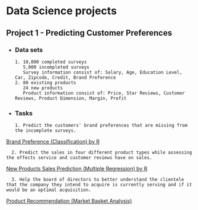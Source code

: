 # Data Science projects

## Project 1 - Predicting Customer Preferences
- ### Data sets
      1. 10,000 completed surveys
         5,000 incompleted surveys
         Survey information consist of: Salary, Age, Education Level, Car, Zipcode, Credit, Brand Preference
      2. 80 existing products 
         24 new products
         Product information consist of: Price, Star Reviews, Customer Reviews, Product Dimension, Margin, Profit 
- ### Tasks
      1. Predict the customers' brand preferences that are missing from the incomplete surveys.
[Brand Preference (Classification) by R](https://github.com/snowlee26/Portfolio-/blob/master/Brand%20Preference(Classification).R)
      
      2. Predict the sales in four different product types while assessing the effects service and customer reviews have on sales.
[New Products Sales Prediction (Multiple Regression) by R](https://github.com/snowlee26/Portfolio-/blob/master/New%20Products%20Sales%20Prediction(Multiple%20Regression).R)

      3. Help the board of directors to better understand the clientele that the company they intend to acquire is currently serving and if it would be an optimal acquisition.  
[Product Recommendation (Market Basket Analysis)](https://github.com/snowlee26/Portfolio-/blob/master/Products%20Rcommendations(Market%20Basket%20Analysis).R)

